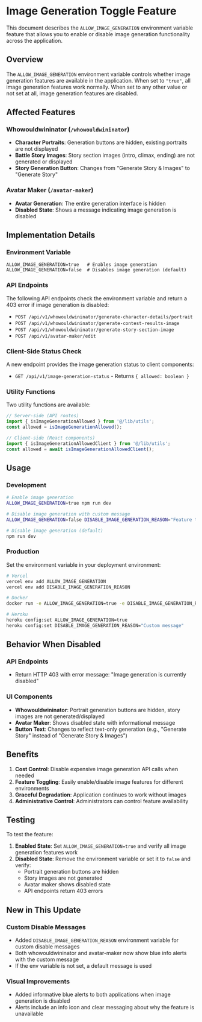 # Image Generation Toggle Feature

This document describes the `ALLOW_IMAGE_GENERATION` environment variable feature that allows you to enable or disable image generation functionality across the application.

## Overview

The `ALLOW_IMAGE_GENERATION` environment variable controls whether image generation features are available in the application. When set to `"true"`, all image generation features work normally. When set to any other value or not set at all, image generation features are disabled.

## Affected Features

### Whowouldwininator (`/whowouldwininator`)

- **Character Portraits**: Generation buttons are hidden, existing portraits are not displayed
- **Battle Story Images**: Story section images (intro, climax, ending) are not generated or displayed
- **Story Generation Button**: Changes from "Generate Story & Images" to "Generate Story"

### Avatar Maker (`/avatar-maker`)

- **Avatar Generation**: The entire generation interface is hidden
- **Disabled State**: Shows a message indicating image generation is disabled

## Implementation Details

### Environment Variable

```env
ALLOW_IMAGE_GENERATION=true   # Enables image generation
ALLOW_IMAGE_GENERATION=false  # Disables image generation (default)
```

### API Endpoints

The following API endpoints check the environment variable and return a 403 error if image generation is disabled:

- `POST /api/v1/whowouldwininator/generate-character-details/portrait`
- `POST /api/v1/whowouldwininator/generate-contest-results-image`
- `POST /api/v1/whowouldwininator/generate-story-section-image`
- `POST /api/v1/avatar-maker/edit`

### Client-Side Status Check

A new endpoint provides the image generation status to client components:

- `GET /api/v1/image-generation-status` - Returns `{ allowed: boolean }`

### Utility Functions

Two utility functions are available:

```typescript
// Server-side (API routes)
import { isImageGenerationAllowed } from '@/lib/utils';
const allowed = isImageGenerationAllowed();

// Client-side (React components)
import { isImageGenerationAllowedClient } from '@/lib/utils';
const allowed = await isImageGenerationAllowedClient();
```

## Usage

### Development

```bash
# Enable image generation
ALLOW_IMAGE_GENERATION=true npm run dev

# Disable image generation with custom message
ALLOW_IMAGE_GENERATION=false DISABLE_IMAGE_GENERATION_REASON="Feature temporarily unavailable for maintenance" npm run dev

# Disable image generation (default)
npm run dev
```

### Production

Set the environment variable in your deployment environment:

```bash
# Vercel
vercel env add ALLOW_IMAGE_GENERATION
vercel env add DISABLE_IMAGE_GENERATION_REASON

# Docker
docker run -e ALLOW_IMAGE_GENERATION=true -e DISABLE_IMAGE_GENERATION_REASON="Custom message" ...

# Heroku
heroku config:set ALLOW_IMAGE_GENERATION=true
heroku config:set DISABLE_IMAGE_GENERATION_REASON="Custom message"
```

## Behavior When Disabled

### API Endpoints

- Return HTTP 403 with error message: "Image generation is currently disabled"

### UI Components

- **Whowouldwininator**: Portrait generation buttons are hidden, story images are not generated/displayed
- **Avatar Maker**: Shows disabled state with informational message
- **Button Text**: Changes to reflect text-only generation (e.g., "Generate Story" instead of "Generate Story & Images")

## Benefits

1. **Cost Control**: Disable expensive image generation API calls when needed
2. **Feature Toggling**: Easily enable/disable image features for different environments
3. **Graceful Degradation**: Application continues to work without images
4. **Administrative Control**: Administrators can control feature availability

## Testing

To test the feature:

1. **Enabled State**: Set `ALLOW_IMAGE_GENERATION=true` and verify all image generation features work
2. **Disabled State**: Remove the environment variable or set it to `false` and verify:
   - Portrait generation buttons are hidden
   - Story images are not generated
   - Avatar maker shows disabled state
   - API endpoints return 403 errors

## New in This Update

### Custom Disable Messages

- Added `DISABLE_IMAGE_GENERATION_REASON` environment variable for custom disable messages
- Both whowouldwininator and avatar-maker now show blue info alerts with the custom message
- If the env variable is not set, a default message is used

### Visual Improvements

- Added informative blue alerts to both applications when image generation is disabled
- Alerts include an info icon and clear messaging about why the feature is unavailable

